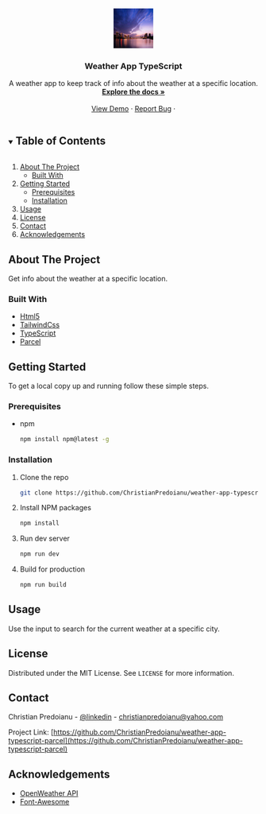 
<!-- PROJECT LOGO -->
<br />
<p align="center">
  <a href="https://github.com/ChristianPredoianu/weather-app-typescript-parcel">
    <img src="src/assets/images/background.jpg" alt="Logo" width="80" height="80">
  </a>

  <h3 align="center">Weather App TypeScript</h3>

  <p align="center">
   A weather app to keep track of info about the weather at a specific location. 
    <br />
    <a href="https://github.com/ChristianPredoianu/weather-app-typescript-parcel"><strong>Explore the docs »</strong></a>
    <br />
    <br />
    <a href="https://weatherapptypescript.netlify.app/">View Demo</a>
    ·
    <a href="https://github.com/ChristianPredoianu/weather-app-typescript-parcel/issues">Report Bug</a>
    ·
   
  </p>
</p>



<!-- TABLE OF CONTENTS -->
<details open="open">
  <summary><h2 style="display: inline-block">Table of Contents</h2></summary>
  <ol>
    <li>
      <a href="#about-the-project">About The Project</a>
      <ul>
        <li><a href="#built-with">Built With</a></li>
      </ul>
    </li>
    <li>
      <a href="#getting-started">Getting Started</a>
      <ul>
        <li><a href="#prerequisites">Prerequisites</a></li>
        <li><a href="#installation">Installation</a></li>
      </ul>
    </li>
    <li><a href="#usage">Usage</a></li>
    <li><a href="#license">License</a></li>
    <li><a href="#contact">Contact</a></li>
    <li><a href="#acknowledgements">Acknowledgements</a></li>
  </ol>
</details>



<!-- ABOUT THE PROJECT -->
## About The Project

Get info about the weather at a specific location.

### Built With

* [Html5](https://developer.mozilla.org/en-US/docs/Glossary/HTML5)
* [TailwindCss](https://tailwindcss.com/)
* [TypeScript](https://www.typescriptlang.org/)
* [Parcel](https://parceljs.org/)



<!-- GETTING STARTED -->
## Getting Started

To get a local copy up and running follow these simple steps.

### Prerequisites

* npm
  ```sh
  npm install npm@latest -g
  ```

### Installation

1. Clone the repo
   ```sh
   git clone https://github.com/ChristianPredoianu/weather-app-typescript-parcel.git
   ```
2. Install NPM packages
   ```sh
   npm install
   ```
3. Run dev server
   ```sh
   npm run dev
   ```
4. Build for production
   ```sh
   npm run build
   ```



<!-- USAGE EXAMPLES -->
## Usage

Use the input to search for the current weather at a specific city. 



<!-- LICENSE -->
## License

Distributed under the MIT License. See `LICENSE` for more information.


<!-- CONTACT -->
## Contact

Christian Predoianu - [@linkedin](https://se.linkedin.com/in/christian-predoianu-369218157) - christianpredoianu@yahoo.com

Project Link: [https://github.com/ChristianPredoianu/weather-app-typescript-parcel](https://github.com/ChristianPredoianu/weather-app-typescript-parcel)



<!-- ACKNOWLEDGEMENTS -->
## Acknowledgements

* [OpenWeather API](https://openweathermap.org/api)
* [Font-Awesome](https://fontawesome.com/)





<!-- MARKDOWN LINKS & IMAGES -->
<!-- https://www.markdownguide.org/basic-syntax/#reference-style-links -->
[contributors-shield]: https://img.shields.io/github/contributors/github_username/repo.svg?style=for-the-badge
[contributors-url]: https://github.com/github_username/repo/graphs/contributors
[forks-shield]: https://img.shields.io/github/forks/github_username/repo.svg?style=for-the-badge
[forks-url]: https://github.com/github_username/repo/network/members
[stars-shield]: https://img.shields.io/github/stars/github_username/repo.svg?style=for-the-badge
[stars-url]: https://github.com/github_username/repo/stargazers
[issues-shield]: https://img.shields.io/github/issues/github_username/repo.svg?style=for-the-badge
[issues-url]: https://github.com/github_username/repo/issues
[license-shield]: https://img.shields.io/github/license/github_username/repo.svg?style=for-the-badge
[license-url]: https://github.com/github_username/repo/blob/master/LICENSE.txt
[linkedin-shield]: https://img.shields.io/badge/-LinkedIn-black.svg?style=for-the-badge&logo=linkedin&colorB=555
[linkedin-url]: https://linkedin.com/in/github_username 
  
